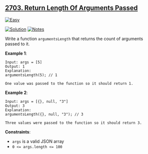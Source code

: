## [2703. Return Length Of Arguments Passed](https://leetcode.com/problems/return-length-of-arguments-passed/description/)

[![Easy](https://img.shields.io/badge/Difficulty:%20Easy-4eb247)](https://leetcode.com/problemset/?difficulty=EASY)

[![Solution](https://img.shields.io/badge/Solution:%20JavaScript-F7DF1E)](./solution.js)
[![Notes](https://img.shields.io/badge/Reflection%20&%20Notes-grey)](./NOTES.md)

Write a function `argumentsLength` that returns the count of arguments passed to it.

**Example 1**:

```
Input: args = [5]
Output: 1
Explanation:
argumentsLength(5); // 1

One value was passed to the function so it should return 1.
```

**Example 2**:

```
Input: args = [{}, null, "3"]
Output: 3
Explanation:
argumentsLength({}, null, "3"); // 3

Three values were passed to the function so it should return 3.
```

**Constraints**:

- `args` is a valid JSON array
- `0 <= args.length <= 100`
